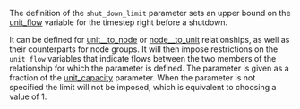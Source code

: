 The definition of the `shut_down_limit` parameter sets an upper bound on the [unit\_flow](@ref) variable for the timestep right before a shutdown.

It can be defined for [unit__to_node](@ref) or [node__to_unit](@ref) relationships, as well as their counterparts for node groups. It will then impose restrictions on the `unit_flow` variables that indicate flows between the two members of the relationship for which the parameter is defined. The parameter is given as a fraction of the [unit\_capacity](@ref) parameter. When the parameter is not specified the limit will not be imposed, which is equivalent to choosing a value of 1.

